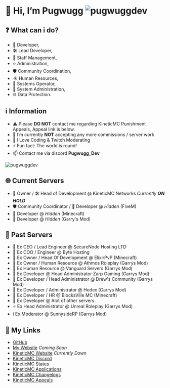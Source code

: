 # 👋 Hi, I’m Pugwugg <img src="https://komarev.com/ghpvc/?username=pugwuggdev&label=Profile%20views&color=fb00ff&style=flat" alt="pugwuggdev" />

## ❓ What can i do?
- 🔧 Developer,
- 🛠️ Lead Developer,
- 💼 Staff Management,
- ⭐️ Administration,
- 🛡️ Community Coordination,
- ☀️ Human Resources,
- 🔧 Systems Operator,
- 🐧 System Administration,
- 🌐 Data Protection.

## **ℹ️ Information**
- ⚠️ Please **DO NOT** contact me regarding KineticMC Punishment Appeals, Appeal link is below.
- 🌱 I’m currently **NOT** accepting any more commissions / server work
- 👀 I Love Coding & Twitch Moderating
- ⚡ Fun fact: The world is round!
- 📫 Contact me via discord **Pugwugg_Dev**

<p><img align="center" src="https://github-readme-streak-stats.herokuapp.com/?user=pugwuggdev&theme=dark" alt="pugwuggdev" /></p>

## **🌐 Current Servers**
- 👑 Owner / 🛠️ Head of Development @ KineticMC Networks *Currently **ON HOLD***
- 🛡️ Community Coordinator / 🔧 Developer @ *Hidden* (FiveM)
- 🔧 Developer @ *Hidden* (Minecraft)
- 🔧 Developer @ *Hidden* (Garry's Mod)

## **🌟 Past Servers**
- 👑 Ex CEO / Lead Engineer @ SecureNode Hosting LTD
- 👑 Ex COO / Engineer @ Byte Hosting
- 🔧 Ex Owner / Head Of Development @ ElixirPvP (Minecraft)
- 🔧 Ex Owner / Human Resource @ Athmos Roleplay (Garrys Mod)
- 🔧 Ex Human Resource @ Vanguard Servers (Garrys Mod)
- 🔧 Ex Developer @ Head Administrator Zarp Gaming (Garrys Mod)
- 🔧 Ex Developer / Head Administrator @ Drew's Community (Garrys Mod)
- 🔧 Ex Developer / Administrator @ Hedex (Garrys Mod)
- 🔧 Ex Developer / HR @ BlocksVille MC (Minecraft)
- 🔧 Ex Developer @ Alot of other servers.
- ⭐️ Ex Head Administrator @ Unreal Roleplay (Garrys Mod)
- ℹ️ Ex Moderator @ SunnysideRP (Garrys Mod)

## 🔗 My Links
- [GitHub](https://github.com/PugwuggDev)
- [My Website](https://pugwugg.dev/) *Coming Soon*
- [KineticMC Website](https://kineticmc.net) *Currently Down*
- [KineticMC Discord](https://discord.gg/kineticmc)
- [KineticMC Status](status.kineticmc.net)
- [KineticMC Applications](https://applications.kineticmc.net)
- [KineticMC Changelogs](https://changelog.kineticmc.net) 
- [KineticMC Appeals](https://appeal.kineticmc.net)
